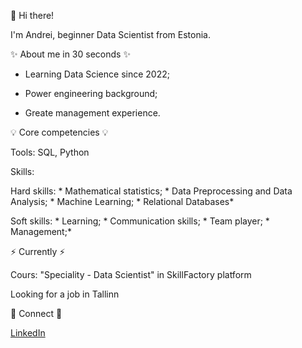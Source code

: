 👋 Hi there!
  

I'm Andrei, beginner Data Scientist from Estonia.


✨ About me in 30 seconds ✨

- Learning Data Science since 2022;
  
- Power engineering background;
  
- Greate management experience.
  

💡 Core competencies 💡

Tools: SQL, Python

Skills:

Hard skills: * Mathematical statistics; * Data Preprocessing and Data Analysis; * Machine Learning; * Relational Databases*

Soft skills: * Learning; * Communication skills; * Team player; * Management;*


⚡️ Currently ⚡️

Cours: "Speciality - Data Scientist" in SkillFactory platform

Looking for a job in Tallinn


🌟 Connect 🌟

[LinkedIn](https://www.linkedin.com/in/andrei-volkov-06b754296/?locale=en_US)

<!---
AndKober/AndKober is a ✨ special ✨ repository because its `README.md` (this file) appears on your GitHub profile.
You can click the Preview link to take a look at your changes.
--->
